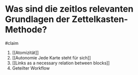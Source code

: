 # Was sind die zeitlos relevanten Grundlagen der Zettelkasten-Methode?

#claim 

1. [[Atomizität]]
2. [[Autonomie Jede Karte steht für sich]]
3. [[Links as a necessary relation between blocks]]
4. Geteilter Workflow
